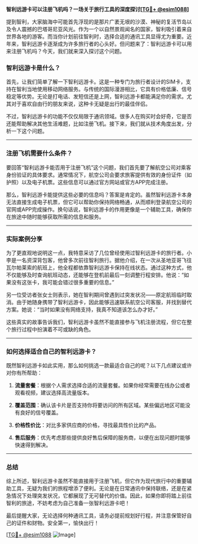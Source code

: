 **智利远游卡可以注册飞机吗？一场关于旅行工具的深度探讨[[TG💪+ @esim1088](https://t.me/s/esim1088)]**

提到智利，大家脑海中可能首先浮现的是那片广袤无垠的沙漠、神秘的复活节岛以及令人震撼的巴塔哥尼亚风光。作为一个以自然景观闻名的国家，智利吸引着来自世界各地的游客。而当你计划前往智利时，选择合适的通讯工具显得尤为重要。近年来，智利远游卡逐渐成为许多旅行者的心头好。但问题来了：智利远游卡可以用来注册飞机吗？今天，我们就来深入探讨这个问题。

### 智利远游卡是什么？

首先，让我们简单了解一下智利远游卡。这是一种专门为旅行者设计的SIM卡，支持在智利当地使用移动网络服务。与传统的国际漫游相比，它具有价格低廉、信号稳定等优势。无论是打电话、发短信还是上网，智利远游卡都能满足你的需求。尤其对于喜欢自由行的朋友来说，这种卡无疑是出行的最佳伴侣。

不过，智利远游卡的功能不仅仅局限于通讯领域。很多人在购买时会好奇，它是否还能帮助解决其他生活难题，比如注册飞机。接下来，我们就从技术角度出发，分析一下这个问题。

---

### 注册飞机需要什么条件？

要回答“智利远游卡能否用于注册飞机”这个问题，我们首先要了解航空公司对乘客身份验证的具体要求。通常情况下，航空公司会要求旅客提供有效的身份证件（如护照）以及电子机票。这些信息可以通过官方网站或官方APP完成注册。

那么，智利远游卡能提供这些必要的信息吗？答案是肯定的。虽然智利远游卡本身无法直接生成电子机票，但它可以帮助你保持网络畅通，从而顺利登录航空公司的官网或APP完成操作。换句话说，智利远游卡的作用更像是一个辅助工具，确保你在旅途中随时能够获取所需的信息和服务。

---

### 实际案例分享

为了更直观地说明这一点，我特意采访了几位曾经使用过智利远游卡的旅行者。小李是一名资深背包客，他曾多次前往智利旅行。据他介绍，在一次从圣地亚哥飞往瓦尔帕莱索的航班上，他全程都依靠智利远游卡保持在线状态。通过这种方式，他不仅能够及时查询航班动态，还能够在登机前最后一刻调整行程安排。他说：“如果没有这张卡，我可能会错过很多重要的信息。”

另一位受访者张女士则表示，她在智利期间曾遇到过突发状况——原定航班临时取消。由于她随身携带了智利远游卡，因此能够迅速联系航空公司客服，并找到替代方案。她说：“当时如果没有网络支持，我真不知道该怎么办才好。”

这些真实的故事告诉我们，智利远游卡虽然不能直接参与飞机注册流程，但它在整个旅行过程中扮演着不可或缺的角色。

---

### 如何选择适合自己的智利远游卡？

既然智利远游卡如此实用，那么如何挑选一款最适合自己的呢？以下几点建议或许对你有所帮助：

1. **流量套餐**：根据个人需求选择合适的流量套餐。如果你经常需要在线办公或者观看视频，建议选择高流量版本。
   
2. **覆盖范围**：确认该卡片是否支持你将要访问的所有区域。某些偏远地区可能没有良好的信号覆盖。

3. **价格性价比**：对比多家供应商的价格，寻找最具性价比的产品。

4. **售后服务**：优先考虑那些提供良好售后保障的服务商，以便在出现问题时能够快速得到解决。

---

### 总结

综上所述，智利远游卡虽然不能直接用于注册飞机，但它作为现代旅行中的重要辅助工具，无疑为我们的旅程增添了便利。无论是在日常通讯中保持联络，还是在紧急情况下处理突发状况，它都展现了无可替代的价值。因此，如果你即将踏上前往智利的旅途，不妨考虑为自己准备一张智利远游卡吧！

最后提醒大家，无论选择何种通讯工具，请务必提前规划好行程，并注意保管好自己的证件和财物。安全第一，愉快出行！

[[TG💪+ @esim1088](https://t.me/s/esim1088) ![Image](https://i.postimg.cc/4NQfJmqS/Snipaste-2025-05-13-00-14-12.png)]